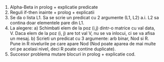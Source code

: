 1) Alpha-Beta in prolog + explicatie predicate
2) Reguli if-then inainte + prolog + explicatii
3) Se da o lista L1. Sa se scrie un predicat cu 2 argumente (L1, L2) a.i. L2 sa contina doar elementele pare din L1.
4) La alegere:
a) Schimbati elem de la poz (i,j) dintr-o matrice cu val data, V. Daca elem de la poz (i, j) are tot val V, nu se va inlocui, ci se va afisa un mesaj.
b) Scrieti un predicat cu 3 argumente: arb binar, Nod si R. Pune in R nivelurile pe care apare Nod (Nod poate aparea de mai multe ori pe acelasi nivel, deci R poate contine duplicate).
5) Succesor problema mutare blocuri in prolog + explicatie cod.